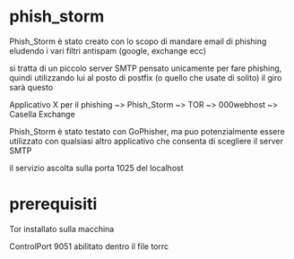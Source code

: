 # phish_storm

Phish_Storm è stato creato con lo scopo di mandare email di phishing eludendo i vari filtri antispam
(google, exchange ecc)

si tratta di un piccolo server SMTP pensato unicamente per fare phishing, quindi utilizzando lui al posto di postfix (o quello che usate di solito) il giro sarà questo

Applicativo X per il phishing ~> Phish_Storm ~> TOR ~> 000webhost ~> Casella Exchange

Phish_Storm è stato testato con GoPhisher, ma puo potenzialmente essere utilizzato con qualsiasi altro applicativo che consenta di scegliere il server SMTP

il servizio ascolta sulla porta 1025 del localhost

# prerequisiti

Tor installato sulla macchina 

ControlPort 9051 abilitato dentro il file torrc
